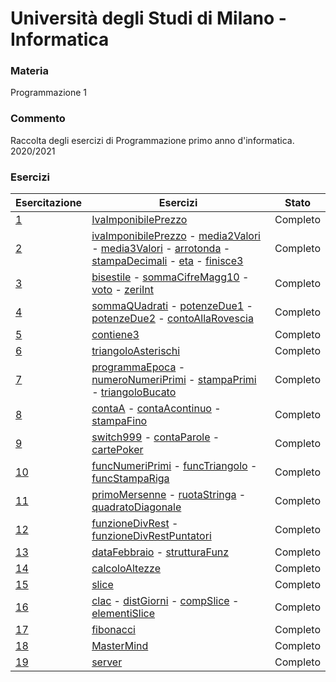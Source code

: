 # Università degli Studi di Milano - Informatica

### Materia
Programmazione 1

### Commento
Raccolta degli esercizi di Programmazione primo anno d'informatica. 2020/2021

### Esercizi

Esercitazione | Esercizi | Stato
------------- | -------- | -----
[1](https://github.com/viac92/Uni_Programmazione1_GoEsercizi/tree/main/01_Esercitazione) | [IvaImponibilePrezzo](https://github.com/viac92/Uni_Programmazione1_GoEsercizi/blob/main/01_Esercitazione/IvaImponibilePrezzo.go) | Completo
[2](https://github.com/viac92/Uni_Programmazione1_GoEsercizi/tree/main/02_Esercitazione) | [ivaImponibilePrezzo](https://github.com/viac92/Uni_Programmazione1_GoEsercizi/blob/main/02_Esercitazione/01_ivaImponibiilePrezzo/ivaImponibilePrezzo.go) - [media2Valori](https://github.com/viac92/Uni_Programmazione1_GoEsercizi/blob/main/02_Esercitazione/02_media2Valori/media2Valori.go) - [media3Valori](https://github.com/viac92/Uni_Programmazione1_GoEsercizi/blob/main/02_Esercitazione/03_media3Valori/media3Valori.go) - [arrotonda](https://github.com/viac92/Uni_Programmazione1_GoEsercizi/blob/main/02_Esercitazione/04_arrotonda/arrotonda.go) - [stampaDecimali](https://github.com/viac92/Uni_Programmazione1_GoEsercizi/blob/main/02_Esercitazione/05_stampaDecimali/stampaDecimali.go) - [eta](https://github.com/viac92/Uni_Programmazione1_GoEsercizi/blob/main/02_Esercitazione/06_eta/eta.go) - [finisce3](https://github.com/viac92/Uni_Programmazione1_GoEsercizi/tree/main/02_Esercitazione/07_finisce3) | Completo
[3](https://github.com/viac92/Uni_Programmazione1_GoEsercizi/tree/main/03_Esercitazione) | [bisestile](https://github.com/viac92/Uni_Programmazione1_GoEsercizi/blob/main/03_Esercitazione/01_bisestile/bisestile.go) - [sommaCifreMagg10](https://github.com/viac92/Uni_Programmazione1_GoEsercizi/blob/main/03_Esercitazione/02_sommaCifreMagg10/sommaCifreMagg10.go) - [voto](https://github.com/viac92/Uni_Programmazione1_GoEsercizi/blob/main/03_Esercitazione/03_voto/voto.go) - [zeriInt](https://github.com/viac92/Uni_Programmazione1_GoEsercizi/tree/main/03_Esercitazione/04_zeriInt) | Completo
[4](https://github.com/viac92/Uni_Programmazione1_GoEsercizi/tree/main/04_Esercitazione) | [sommaQUadrati](https://github.com/viac92/Uni_Programmazione1_GoEsercizi/blob/main/04_Esercitazione/01_sommaQuadrati/sommaQuadrati.go) - [potenzeDue1](https://github.com/viac92/Uni_Programmazione1_GoEsercizi/blob/main/04_Esercitazione/02_potenzeDue1/potenzaDue1.go) - [potenzeDue2](https://github.com/viac92/Uni_Programmazione1_GoEsercizi/tree/main/04_Esercitazione/03_potenzeDue2) - [contoAllaRovescia](https://github.com/viac92/Uni_Programmazione1_GoEsercizi/blob/main/04_Esercitazione/04_contoAllaRovescia/contoAllaRovescia.go) | Completo
[5](https://github.com/viac92/Uni_Programmazione1_GoEsercizi/tree/main/05_Esercitazione) | [contiene3](https://github.com/viac92/Uni_Programmazione1_GoEsercizi/blob/main/05_Esercitazione/contiene3.go) | Completo
[6](https://github.com/viac92/Uni_Programmazione1_GoEsercizi/tree/main/06_Esercitazione) | [triangoloAsterischi](https://github.com/viac92/Uni_Programmazione1_GoEsercizi/blob/main/06_Esercitazione/triangoloAsterischi.go) | Completo
[7](https://github.com/viac92/Uni_Programmazione1_GoEsercizi/tree/main/07_Esercitazione) | [programmaEpoca](https://github.com/viac92/Uni_Programmazione1_GoEsercizi/blob/main/07_Esercitazione/01_programmaEpoca/programmaEpoca.go) - [numeroNumeriPrimi](https://github.com/viac92/Uni_Programmazione1_GoEsercizi/blob/main/07_Esercitazione/02_numeroNumeriPrimi/numeroNumeriPrimi.go) - [stampaPrimi](https://github.com/viac92/Uni_Programmazione1_GoEsercizi/blob/main/07_Esercitazione/03_stampPrimi/stampaPrimi.go) - [triangoloBucato](https://github.com/viac92/Uni_Programmazione1_GoEsercizi/blob/main/07_Esercitazione/04_triangoloBucato/triangoloBucato.go) | Completo
[8](https://github.com/viac92/Uni_Programmazione1_GoEsercizi/tree/main/08_Esercitazione) | [contaA](https://github.com/viac92/Uni_Programmazione1_GoEsercizi/blob/main/08_Esercitazione/01_contaA/contaA.go) - [contaAcontinuo](https://github.com/viac92/Uni_Programmazione1_GoEsercizi/blob/main/08_Esercitazione/02_contaAcontinuo/contaAcontinuo.go) - [stampaFino](https://github.com/viac92/Uni_Programmazione1_GoEsercizi/blob/main/08_Esercitazione/03_stampaFino/stampaFino.go) | Completo
[9](https://github.com/viac92/Uni_Programmazione1_GoEsercizi/tree/main/09_Esercitazione) | [switch999](https://github.com/viac92/Uni_Programmazione1_GoEsercizi/blob/main/09_Esercitazione/01_switch999/switch999.go) - [contaParole](https://github.com/viac92/Uni_Programmazione1_GoEsercizi/blob/main/09_Esercitazione/02_contaParole/contaParole.go) - [cartePoker](https://github.com/viac92/Uni_Programmazione1_GoEsercizi/blob/main/09_Esercitazione/03_cartePoker/cartePoker.go) | Completo
[10](https://github.com/viac92/Uni_Programmazione1_GoEsercizi/tree/main/10_Esercitazione) | [funcNumeriPrimi](https://github.com/viac92/Uni_Programmazione1_GoEsercizi/tree/main/10_Esercitazione/01_funcNumeriPrimi) - [funcTriangolo](https://github.com/viac92/Uni_Programmazione1_GoEsercizi/blob/main/10_Esercitazione/02_funcTriangolo/funcTriangolo.go) - [funcStampaRiga](https://github.com/viac92/Uni_Programmazione1_GoEsercizi/blob/main/10_Esercitazione/03_funcStampaRiga/funcStampaRiga.go) | Completo
[11](https://github.com/viac92/Uni_Programmazione1_GoEsercizi/tree/main/11_Esercitazione) | [primoMersenne](https://github.com/viac92/Uni_Programmazione1_GoEsercizi/blob/main/11_Esercitazione/01_primoMersenne/primoMarsenne.go) - [ruotaStringa](https://github.com/viac92/Uni_Programmazione1_GoEsercizi/blob/main/11_Esercitazione/02_ruotaStringa/ruotaStringa.go) - [quadratoDiagonale](https://github.com/viac92/Uni_Programmazione1_GoEsercizi/blob/main/11_Esercitazione/03_quadratoDiagonale/quadratoDiagonale.go) | Completo
[12](https://github.com/viac92/Uni_Programmazione1_GoEsercizi/tree/main/12_Esercitazione) | [funzioneDivRest](https://github.com/viac92/Uni_Programmazione1_GoEsercizi/blob/main/12_Esercitazione/01_funzioneDivRest/funzioneDivRest.go) - [funzioneDivRestPuntatori](https://github.com/viac92/Uni_Programmazione1_GoEsercizi/blob/main/12_Esercitazione/02_funzioneDivRestPuntatori/funzioneDivRestPuntatori.go) | Completo
[13](https://github.com/viac92/Uni_Programmazione1_GoEsercizi/tree/main/13_Esercitazione) | [dataFebbraio](https://github.com/viac92/Uni_Programmazione1_GoEsercizi/blob/main/13_Esercitazione/01_dataFebbraio/dataFebbraio.go) - [strutturaFunz](https://github.com/viac92/Uni_Programmazione1_GoEsercizi/blob/main/13_Esercitazione/02_strutturaFunz/strutturaFunz.go) | Completo
[14](https://github.com/viac92/Uni_Programmazione1_GoEsercizi/tree/main/14_Esercitazione) | [calcoloAltezze](https://github.com/viac92/Uni_Programmazione1_GoEsercizi/blob/main/14_Esercitazione/calcoloAltezze.go) | Completo
[15](https://github.com/viac92/Uni_Programmazione1_GoEsercizi/tree/main/15_Esercitazione) | [slice](https://github.com/viac92/Uni_Programmazione1_GoEsercizi/blob/main/15_Esercitazione/slice.go) | Completo
[16](https://github.com/viac92/Uni_Programmazione1_GoEsercizi/tree/main/16_Esercitazione) | [clac](https://github.com/viac92/Uni_Programmazione1_GoEsercizi/blob/main/16_Esercitazione/01_calc/calc.go) - [distGiorni](https://github.com/viac92/Uni_Programmazione1_GoEsercizi/blob/main/16_Esercitazione/02_distGiorni/distGiorni.go) - [compSlice](https://github.com/viac92/Uni_Programmazione1_GoEsercizi/blob/main/16_Esercitazione/03_compSlice/compSlice.go) - [elementiSlice](https://github.com/viac92/Uni_Programmazione1_GoEsercizi/blob/main/16_Esercitazione/04_elementiSlice/elementiSlice.go) | Completo
[17](https://github.com/viac92/Uni_Programmazione1_GoEsercizi/tree/main/17_Esercitazione) | [fibonacci](https://github.com/viac92/Uni_Programmazione1_GoEsercizi/blob/main/17_Esercitazione/fibonacci.go) | Completo
[18](https://github.com/viac92/Uni_Programmazione1_GoEsercizi/tree/main/18_Esercitazione) | [MasterMind](https://github.com/viac92/Uni_Programmazione1_GoEsercizi/blob/main/18_Esercitazione/MasterMind.go) | Completo
[19](https://github.com/viac92/Uni_Programmazione1_GoEsercizi/tree/main/19_Esercitazione) | [server](https://github.com/viac92/Uni_Programmazione1_GoEsercizi/blob/main/19_Esercitazione/server.go) | Completo

